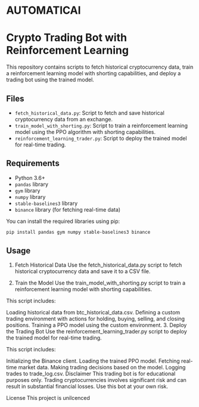 # AUTOMATICAI
# Crypto Trading Bot with Reinforcement Learning

This repository contains scripts to fetch historical cryptocurrency data, train a reinforcement learning model with shorting capabilities, and deploy a trading bot using the trained model.

## Files

- `fetch_historical_data.py`: Script to fetch and save historical cryptocurrency data from an exchange.
- `train_model_with_shorting.py`: Script to train a reinforcement learning model using the PPO algorithm with shorting capabilities.
- `reinforcement_learning_trader.py`: Script to deploy the trained model for real-time trading.

## Requirements

- Python 3.6+
- `pandas` library
- `gym` library
- `numpy` library
- `stable-baselines3` library
- `binance` library (for fetching real-time data)

You can install the required libraries using pip:

```bash
pip install pandas gym numpy stable-baselines3 binance
```
## Usage
1. Fetch Historical Data
Use the fetch_historical_data.py script to fetch historical cryptocurrency data and save it to a CSV file.

2. Train the Model
Use the train_model_with_shorting.py script to train a reinforcement learning model with shorting capabilities.

This script includes:

Loading historical data from btc_historical_data.csv.
Defining a custom trading environment with actions for holding, buying, selling, and closing positions.
Training a PPO model using the custom environment.
3. Deploy the Trading Bot
Use the reinforcement_learning_trader.py script to deploy the trained model for real-time trading.

This script includes:

Initializing the Binance client.
Loading the trained PPO model.
Fetching real-time market data.
Making trading decisions based on the model.
Logging trades to trade_log.csv.
Disclaimer
This trading bot is for educational purposes only. Trading cryptocurrencies involves significant risk and can result in substantial financial losses. Use this bot at your own risk.

License
This project is unilcenced
